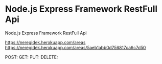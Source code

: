 # Node.js Express Framework RestFull Api
Node.js Express Framework RestFull Api

https://neregidek.herokuapp.com/areas
https://neregidek.herokuapp.com/areas/5aeb1abb0d756817ca9c7d50

POST:
GET:
PUT:
DELETE:
